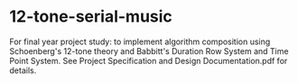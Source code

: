 # 12-tone-serial-music
For final year project study: to implement algorithm composition using Schoenberg's 12-tone theory and Babbitt's Duration Row System and Time Point System.
See Project Specification and Design Documentation.pdf for details.

